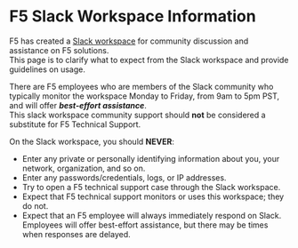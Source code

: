 # F5 Slack Workspace Information

  

F5 has created a [Slack workspace](https://f5cloudsolutions.herokuapp.com) for community discussion and assistance on F5 solutions.  
This page is to clarify what to expect from the Slack workspace and provide guidelines on usage.

There are F5 employees who are members of the Slack community who typically monitor the workspace Monday to Friday, from 9am to 5pm PST, and will offer ***best-effort assistance***.  
This slack workspace community support should **not** be considered a substitute for F5 Technical Support.  

On the Slack workspace, you should **NEVER**:

- Enter any private or personally identifying information about you, your network, organization, and so on.
- Enter any passwords/credentials, logs, or IP addresses.
- Try to open a F5 technical support case through the Slack workspace.
- Expect that F5 technical support monitors or uses this workspace; they do not.
- Expect that an F5 employee will always immediately respond on Slack. Employees will offer best-effort assistance, but there may be times when responses are delayed.
